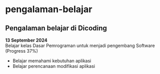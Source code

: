# pengalaman-belajar

Pengalaman belajar di Dicoding
--
**13 September 2024**<br>
Belajar kelas Dasar Pemrograman untuk menjadi pengembang Software (Progress 37%)
- Belajar memahami kebutuhan aplikasi
- Belajar perencanaan modifikasi aplikasi
